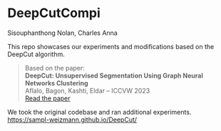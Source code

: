 # DeepCutCompi

Sisouphanthong Nolan, Charles Anna

This repo showcases our experiments and modifications based on the DeepCut algorithm.

> Based on the paper:  
> **DeepCut: Unsupervised Segmentation Using Graph Neural Networks Clustering**  
> Aflalo, Bagon, Kashti, Eldar – ICCVW 2023  
> [Read the paper](https://openaccess.thecvf.com/content/ICCV2023W/UG2+/papers/Aflalo_DeepCut_Unsupervised_Segmentation_Using_Graph_Neural_Networks_Clustering_ICCVW_2023_paper.pdf)

We took the original codebase and ran additional experiments. 
https://sampl-weizmann.github.io/DeepCut/
